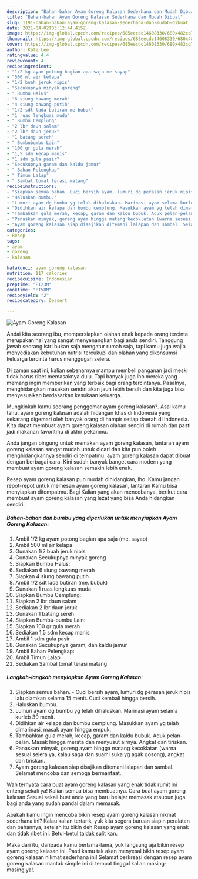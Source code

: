 ```yaml
---
description: "Bahan-bahan Ayam Goreng Kalasan Sederhana dan Mudah Dibuat"
title: "Bahan-bahan Ayam Goreng Kalasan Sederhana dan Mudah Dibuat"
slug: 1191-bahan-bahan-ayam-goreng-kalasan-sederhana-dan-mudah-dibuat
date: 2021-04-02T03:12:44.415Z
image: https://img-global.cpcdn.com/recipes/685eecdc14608330/680x482cq70/ayam-goreng-kalasan-foto-resep-utama.jpg
thumbnail: https://img-global.cpcdn.com/recipes/685eecdc14608330/680x482cq70/ayam-goreng-kalasan-foto-resep-utama.jpg
cover: https://img-global.cpcdn.com/recipes/685eecdc14608330/680x482cq70/ayam-goreng-kalasan-foto-resep-utama.jpg
author: Kate Lee
ratingvalue: 4.4
reviewcount: 4
recipeingredient:
- "1/2 kg ayam potong bagian apa saja me sayap"
- "500 ml air kelapa"
- "1/2 buah jeruk nipis"
- "Secukupnya minyak goreng"
- " Bumbu Halus"
- "6 siung bawang merah"
- "4 siung bawang putih"
- "1/2 sdt lada butiran me bubuk"
- "1 ruas lengkuas muda"
- " Bumbu Cemplung"
- "2 lbr daun salam"
- "2 lbr daun jeruk"
- "1 batang sereh"
- " Bumbubumbu Lain"
- "100 gr gula merah"
- "1,5 sdm kecap manis"
- "1 sdm gula pasir"
- "Secukupnya garam dan kaldu jamur"
- " Bahan Pelengkap"
- " Timun Lalap"
- " Sambal tomat terasi matang"
recipeinstructions:
- "Siapkan semua bahan. Cuci bersih ayam, lumuri dg perasan jeruk nipis lalu diamkan selama 15 menit. Cuci kembali hingga bersih."
- "Haluskan bumbu."
- "Lumuri ayam dg bumbu yg telah dihaluskan. Marinasi ayam selama kurleb 30 menit."
- "Didihkan air kelapa dan bumbu cemplung. Masukkan ayam yg telah dimarinasi, masak ayam hingga empuk."
- "Tambahkan gula merah, kecap, garam dan kaldu bubuk. Aduk pelan-pelan. Masak hingga merata dan menyusut airnya. Angkat dan tiriskan."
- "Panaskan minyak, goreng ayam hingga matang kecoklatan (warna sesuai selera ya, kalau saga dan suami suka yg agak gosong), angkat dan tiriskan."
- "Ayam goreng kalasan siap disajikan ditemani lalapan dan sambal. Selamat mencoba dan semoga bermanfaat."
categories:
- Resep
tags:
- ayam
- goreng
- kalasan

katakunci: ayam goreng kalasan 
nutrition: 117 calories
recipecuisine: Indonesian
preptime: "PT23M"
cooktime: "PT58M"
recipeyield: "2"
recipecategory: Dessert

---
```



![Ayam Goreng Kalasan](https://img-global.cpcdn.com/recipes/685eecdc14608330/680x482cq70/ayam-goreng-kalasan-foto-resep-utama.jpg)

Andai kita seorang ibu, mempersiapkan olahan enak kepada orang tercinta merupakan hal yang sangat menyenangkan bagi anda sendiri. Tanggung jawab seorang istri bukan saja mengatur rumah saja, tapi kamu juga wajib menyediakan kebutuhan nutrisi tercukupi dan olahan yang dikonsumsi keluarga tercinta harus menggugah selera.

Di zaman  saat ini, kalian sebenarnya mampu membeli panganan jadi meski tidak harus ribet memasaknya dulu. Tapi banyak juga lho mereka yang memang ingin memberikan yang terbaik bagi orang tercintanya. Pasalnya, menghidangkan masakan sendiri akan jauh lebih bersih dan kita juga bisa menyesuaikan berdasarkan kesukaan keluarga. 



Mungkinkah kamu seorang penggemar ayam goreng kalasan?. Asal kamu tahu, ayam goreng kalasan adalah hidangan khas di Indonesia yang sekarang digemari oleh banyak orang di hampir setiap daerah di Indonesia. Kita dapat membuat ayam goreng kalasan olahan sendiri di rumah dan pasti jadi makanan favoritmu di akhir pekanmu.

Anda jangan bingung untuk memakan ayam goreng kalasan, lantaran ayam goreng kalasan sangat mudah untuk dicari dan kita pun boleh menghidangkannya sendiri di tempatmu. ayam goreng kalasan dapat dibuat dengan berbagai cara. Kini sudah banyak banget cara modern yang membuat ayam goreng kalasan semakin lebih enak.

Resep ayam goreng kalasan pun mudah dihidangkan, lho. Kamu jangan repot-repot untuk memesan ayam goreng kalasan, lantaran Kamu bisa menyiapkan ditempatmu. Bagi Kalian yang akan mencobanya, berikut cara membuat ayam goreng kalasan yang lezat yang bisa Anda hidangkan sendiri.

<!--inarticleads1-->

##### Bahan-bahan dan bumbu yang diperlukan untuk menyiapkan Ayam Goreng Kalasan:

1. Ambil 1/2 kg ayam potong bagian apa saja (me. sayap)
1. Ambil 500 ml air kelapa
1. Gunakan 1/2 buah jeruk nipis
1. Gunakan Secukupnya minyak goreng
1. Siapkan  Bumbu Halus:
1. Sediakan 6 siung bawang merah
1. Siapkan 4 siung bawang putih
1. Ambil 1/2 sdt lada butiran (me. bubuk)
1. Gunakan 1 ruas lengkuas muda
1. Siapkan  Bumbu Cemplung:
1. Siapkan 2 lbr daun salam
1. Sediakan 2 lbr daun jeruk
1. Gunakan 1 batang sereh
1. Siapkan  Bumbu-bumbu Lain:
1. Siapkan 100 gr gula merah
1. Sediakan 1,5 sdm kecap manis
1. Ambil 1 sdm gula pasir
1. Gunakan Secukupnya garam, dan kaldu jamur
1. Ambil  Bahan Pelengkap:
1. Ambil  Timun Lalap
1. Sediakan  Sambal tomat terasi matang




<!--inarticleads2-->

##### Langkah-langkah menyiapkan Ayam Goreng Kalasan:

1. Siapkan semua bahan. - Cuci bersih ayam, lumuri dg perasan jeruk nipis lalu diamkan selama 15 menit. Cuci kembali hingga bersih.
1. Haluskan bumbu.
1. Lumuri ayam dg bumbu yg telah dihaluskan. Marinasi ayam selama kurleb 30 menit.
1. Didihkan air kelapa dan bumbu cemplung. Masukkan ayam yg telah dimarinasi, masak ayam hingga empuk.
1. Tambahkan gula merah, kecap, garam dan kaldu bubuk. Aduk pelan-pelan. Masak hingga merata dan menyusut airnya. Angkat dan tiriskan.
1. Panaskan minyak, goreng ayam hingga matang kecoklatan (warna sesuai selera ya, kalau saga dan suami suka yg agak gosong), angkat dan tiriskan.
1. Ayam goreng kalasan siap disajikan ditemani lalapan dan sambal. Selamat mencoba dan semoga bermanfaat.




Wah ternyata cara buat ayam goreng kalasan yang enak tidak rumit ini enteng sekali ya! Kalian semua bisa membuatnya. Cara buat ayam goreng kalasan Sesuai sekali buat anda yang baru belajar memasak ataupun juga bagi anda yang sudah pandai dalam memasak.

Apakah kamu ingin mencoba bikin resep ayam goreng kalasan nikmat sederhana ini? Kalau kalian tertarik, yuk kita segera buruan siapin peralatan dan bahannya, setelah itu bikin deh Resep ayam goreng kalasan yang enak dan tidak ribet ini. Betul-betul taidak sulit kan. 

Maka dari itu, daripada kamu berlama-lama, yuk langsung aja bikin resep ayam goreng kalasan ini. Pasti kamu tak akan menyesal bikin resep ayam goreng kalasan nikmat sederhana ini! Selamat berkreasi dengan resep ayam goreng kalasan mantab simple ini di tempat tinggal kalian masing-masing,ya!.

